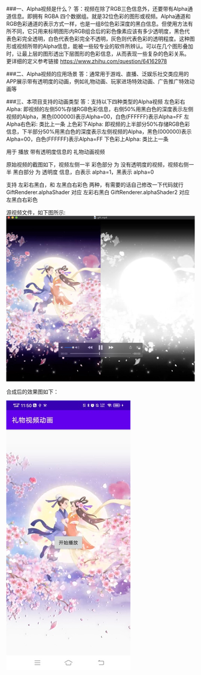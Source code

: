 ###一、Alpha视频是什么？
答：视频在除了RGB三色信息外，还要带有Alpha通道信息。即拥有 RGBA 四个数据组。就是32位色彩的图形或视频。Alpha通道和RGB色彩通道的表示方式一样，也是一组8位色彩深度的黑白信息。但使用方法有所不同，它只用来标明图形内RGB组合后的彩色像素应该有多少透明度，黑色代表色彩完全透明，白色代表色彩完全不透明，灰色则代表色彩的透明程度。这种图形或视频所带的Alpha信息，能被一些较专业的软件所辨认。可以在几个图形叠加时，让最上层的图形透出下层图形的色彩信息，从而表现一些复杂的色彩关系。
更详细的定义参考链接 https://www.zhihu.com/question/64162978



###二、Alpha视频的应用场景
答：通常用于游戏、直播、泛娱乐社交类应用的APP展示带有透明度的动画，例如礼物动画、玩家进场特效动画、广告推广特效动画等



###三、本项目支持的动画类型
答：支持以下四种类型的Alpha视频
   左色彩右Alpha: 即视频的左侧50%存储RGB色彩信息，右侧50%用黑白色的深度表示左侧视频的Alpha，黑色(000000)表示Alpha=00，白色(FFFFFF)表示Alpha=FF
   左Alpha右色彩: 类比上一条
   上色彩下Alpha: 即视频的上半部分50%存储RGB色彩信息，下半部分50%用黑白色的深度表示左侧视频的Alpha，黑色(000000)表示Alpha=00，白色(FFFFFF)表示Alpha=FF
   下色彩上Alpha: 类比上一条




用于 播放 带有透明度信息的 礼物动画视频

原始视频的截图如下，视频左侧一半 彩色部分 为 没有透明度的视频，视频右侧一半 黑白部分 为 透明度 信息，白表示 alpha=1，黑表示 alpha=0

支持 左彩右黑白，和 左黑白右彩色 两种，有需要的话自己修改一下代码就行
GiftRenderer.alphaShader 对应 左彩右黑白
GiftRenderer.alphaShader2 对应 左黑白右彩色

源视频文件，如下图所示:
![原始视频截图](原始视频的截图.jpg)


合成后的效果图如下：


![合成后的效果图](合成后的效果图.jpg)